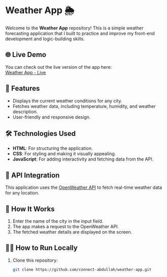 # Weather App 🌦️  

Welcome to the **Weather App** repository! This is a simple weather forecasting application that I built to practice and improve my front-end development and logic-building skills.  

## 🌐 Live Demo  
You can check out the live version of the app here:  
[Weather App - Live](https://weatherapp-connect-abdullah.netlify.app/)  

## 📌 Features  
- Displays the current weather conditions for any city.  
- Fetches weather data, including temperature, humidity, and weather description.  
- User-friendly and responsive design.  

## 🛠️ Technologies Used  
- **HTML**: For structuring the application.  
- **CSS**: For styling and making it visually appealing.  
- **JavaScript**: For adding interactivity and fetching data from the API.  

## 🔗 API Integration  
This application uses the [OpenWeather API](https://openweathermap.org/api) to fetch real-time weather data for any location.  

## 🚀 How It Works  
1. Enter the name of the city in the input field.  
2. The app makes a request to the OpenWeather API.  
3. The fetched weather details are displayed on the screen.  

## 🧑‍💻 How to Run Locally  
1. Clone this repository:  
   ```bash  
   git clone https://github.com/connect-abdullah/weather-app.git  
